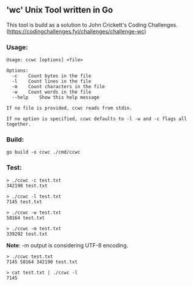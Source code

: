 ## 'wc' Unix Tool written in Go

This tool is build as a solution to John Crickett's Coding Challenges.    
(https://codingchallenges.fyi/challenges/challenge-wc)

### Usage:

```
Usage: ccwc [options] <file>

Options:
  -c    Count bytes in the file
  -l    Count lines in the file
  -m    Count characters in the file
  -w    Count words in the file
  --help    Show this help message

If no file is provided, ccwc reads from stdin.

If no option is specified, ccwc defaults to -l -w and -c flags all together.
```

### Build:

```
go build -o ccwc ./cmd/ccwc  
```

### Test:

```
> ./ccwc -c test.txt
342190 test.txt
```

```
> ./ccwc -l test.txt
7145 test.txt
```

```
> ./ccwc -w test.txt
58164 test.txt
```

```
> ./ccwc -m test.txt
339292 test.txt
```

**Note**: -m output is considering UTF-8 encoding.

```
> ./ccwc test.txt
7145 58164 342190 test.txt
```

```
> cat test.txt | ./ccwc -l
7145
```